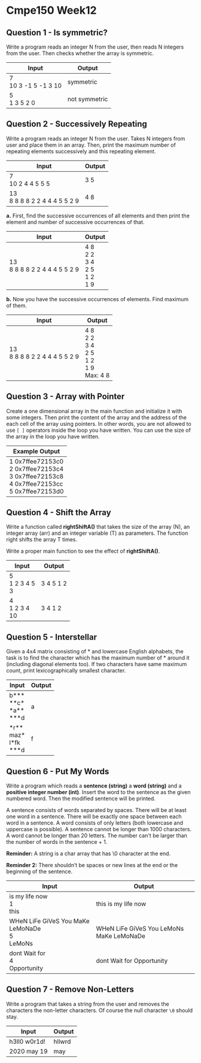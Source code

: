# Cmpe150 Week12

## Question 1 - Is symmetric?

Write a program reads an integer N from the user, then reads N integers from the user. Then checks whether the array is symmetric. 

| Input                    | Output        |
| ------------------------ | ------------- |
| 7<br />10 3 -1 5 -1 3 10 | symmetric     |
| 5<br />1 3 5 2 0         | not symmetric |

## Question 2 - Successively Repeating 

Write a program reads an integer N from the user. Takes N integers from user and place them in an array. Then, print the maximum number of repeating elements successively and this repeating element. 

| Input                            | Output |
| -------------------------------- | ------ |
| 7<br/>10 2 4 4 5 5 5             | 3 5    |
| 13<br/>8 8 8 8 2 2 4 4 4 5 5 2 9 | 4 8    |

**a.** First, find the successive occurrences of all elements and then print the element and number of successive occurrences of that. 

| Input                            | Output                                      |
| -------------------------------- | ------------------------------------------- |
| 13<br/>8 8 8 8 2 2 4 4 4 5 5 2 9 | 4 8<br/>2 2<br/>3 4<br/>2 5<br/>1 2<br/>1 9 |

**b.** Now you have the successive occurrences of elements. Find maximum of them.

| Input                             | Output                                                       |
| --------------------------------- | ------------------------------------------------------------ |
| 13<br />8 8 8 8 2 2 4 4 4 5 5 2 9 | 4 8<br />2 2<br />3 4<br />2 5<br />1 2<br />1 9<br />Max: 4 8 |

## Question 3 - Array with Pointer

Create a one dimensional array in the main function and initialize it with some integers. Then print the content of the array and the address of the each cell of the array using pointers. In other words, you are not allowed to use ``[ ]`` operators inside the loop you have written. You can use the size of the array in the loop you have written.

| Example Output                                               |
| ------------------------------------------------------------ |
| 1 0x7ffee72153c0<br /> 2 0x7ffee72153c4<br /> 3 0x7ffee72153c8<br /> 4 0x7ffee72153cc<br /> 5 0x7ffee72153d0 |

## Question 4 - Shift the Array

Write a function called **rightShiftA()** that takes the size of the array (N), an integer array (arr) and an integer variable (T) as parameters. The function right shifts the array T times.

Write a proper main function to see the effect of **rightShiftA()**.

| Input                 | Output    |
| --------------------- | --------- |
| 5 <br>1 2 3 4 5 <br>3 | 3 4 5 1 2 |
| 4 <br>1 2 3 4 <br>10  | 3 4 1 2   |

## Question 5 - Interstellar

Given a 4x4 matrix consisting of * and lowercase English alphabets, the task is to find the character which has the maximum number of * around it (including diagonal elements too). If two characters have same maximum count, print lexicographically smallest character.

| Input                                                       | Output |
| ----------------------------------------------------------- | ------ |
| b\*\*\* <br/>\*\*c\*       <br/>\*a\*\*       <br/>\*\*\*d  | a      |
| \*r\*\*      <br/>maz\*       <br/>l\*fk       <br/>\*\*\*d | f      |

## Question 6 - Put My Words

Write a program which reads a **sentence (string)**  a **word (string)** and a **positive integer number (int)**. Insert the word to the sentence as the given numbered word. Then the modified sentence will be printed.

A sentence consists of words separated by spaces. There will be at least one word in a sentence. There will be exactly one space between each word in a sentence. A word consists of only letters (both lowercase and uppercase is possible). A sentence cannot be longer than 1000 characters. A word cannot be longer than 20 letters. The number can't be larger than the number of words in the sentence + 1.

**Reminder:** A string is a char array that has \0 character at the end.

**Reminder 2:** There shouldn’t be spaces or new lines at the end or the beginning of the sentence.


| Input                                              | Output                                   |
| -------------------------------------------------- | ---------------------------------------- |
| is my life now <br>1 <br>this                      | this is my life now                      |
| WHeN LiFe GiVeS You MaKe LeMoNaDe <br>5 <br>LeMoNs | WHeN LiFe GiVeS You LeMoNs MaKe LeMoNaDe |
| dont Wait for <br>4 <br>Opportunity                | dont Wait for Opportunity                |

## Question 7 - Remove Non-Letters

Write a program that takes a string from the user and removes the characters the non-letter characters. Of course the null character ``\0`` should stay. 

| Input        | Output |
| ------------ | ------ |
| h3ll0 w0r1d! | hllwrd |
| 2020 may 19  | may    |

